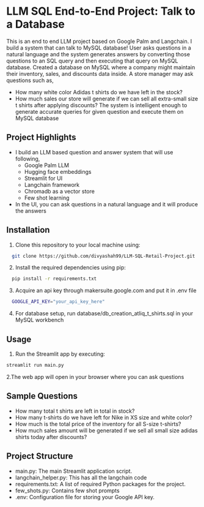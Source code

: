 
# LLM SQL End-to-End Project: Talk to a Database  

This is an end to end LLM project based on Google Palm and Langchain. I build a system that can talk to MySQL database!
User asks questions in a natural language and the system generates answers by converting those questions to an SQL query and
then executing that query on MySQL database. 
Created a database on MySQL where a company might maintain their inventory, sales, and discounts data inside. A store manager 
may ask questions such as,
- How many white color Adidas t shirts do we have left in the stock?
- How much sales our store will generate if we can sell all extra-small size t shirts after applying discounts?
The system is intelligent enough to generate accurate queries for given question and execute them on MySQL database


## Project Highlights

- I build an LLM based question and answer system that will use following,
  - Google Palm LLM
  - Hugging face embeddings
  - Streamlit for UI
  - Langchain framework
  - Chromadb as a vector store
  - Few shot learning
- In the UI, you can ask questions in a natural language and it will produce the answers


## Installation

1. Clone this repository to your local machine using:

```bash
  git clone https://github.com/divyashah99/LLM-SQL-Retail-Project.git
```
2. Install the required dependencies using pip:

```bash
  pip install -r requirements.txt
```
3. Acquire an api key through makersuite.google.com and put it in .env file

```bash
  GOOGLE_API_KEY="your_api_key_here"
```
4. For database setup, run database/db_creation_atliq_t_shirts.sql in your MySQL workbench

## Usage

1. Run the Streamlit app by executing:
```bash
streamlit run main.py

```

2.The web app will open in your browser where you can ask questions

## Sample Questions
  - How many total t shirts are left in total in stock?
  - How many t-shirts do we have left for Nike in XS size and white color?
  - How much is the total price of the inventory for all S-size t-shirts?
  - How much sales amount will be generated if we sell all small size adidas shirts today after discounts?
  
## Project Structure

- main.py: The main Streamlit application script.
- langchain_helper.py: This has all the langchain code
- requirements.txt: A list of required Python packages for the project.
- few_shots.py: Contains few shot prompts
- .env: Configuration file for storing your Google API key.
